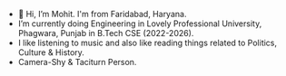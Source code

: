 - 👋 Hi, I’m Mohit. I'm from Faridabad, Haryana.
- I’m currently doing Engineering in Lovely Professional  University, Phagwara, Punjab in B.Tech CSE (2022-2026).
- I like listening to music and also like reading things related to Politics, Culture & History.
- Camera-Shy & Taciturn Person.


<!---
Mohit26Bali/Mohit26Bali is a ✨ special ✨ repository because its `README.md` (this file) appears on your GitHub profile.
You can click the Preview link to take a look at your changes.
--->
